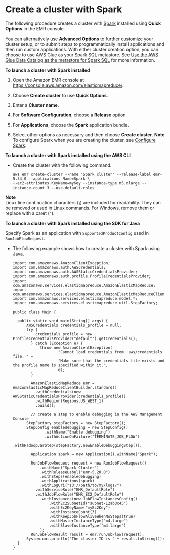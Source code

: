 # Create a cluster with Spark<a name="emr-spark-launch"></a>

The following procedure creates a cluster with [Spark](https://aws.amazon.com/big-data/what-is-spark/) installed using **Quick Options** in the EMR console\.

You can alternatively use **Advanced Options** to further customize your cluster setup, or to submit steps to programmatically install applications and then run custom applications\. With either cluster creation option, you can choose to use AWS Glue as your Spark SQL metastore\. See [Use the AWS Glue Data Catalog as the metastore for Spark SQL](emr-spark-glue.md) for more information\.

**To launch a cluster with Spark installed**

1. Open the Amazon EMR console at [https://console\.aws\.amazon\.com/elasticmapreduce/](https://console.aws.amazon.com/elasticmapreduce/)\.

1. Choose **Create cluster** to use **Quick Options**\.

1. Enter a **Cluster name**\.

1.  For **Software Configuration**, choose a **Release** option\.

1.  For **Applications**, choose the **Spark** application bundle\.

1.  Select other options as necessary and then choose **Create cluster**\.
**Note**  
To configure Spark when you are creating the cluster, see [Configure Spark](emr-spark-configure.md)\.

**To launch a cluster with Spark installed using the AWS CLI**
+ Create the cluster with the following command\.

  ```
  aws emr create-cluster --name "Spark cluster" --release-label emr-5.34.0 --applications Name=Spark \
  --ec2-attributes KeyName=myKey --instance-type m5.xlarge --instance-count 3 --use-default-roles
  ```

**Note**  
Linux line continuation characters \(\\\) are included for readability\. They can be removed or used in Linux commands\. For Windows, remove them or replace with a caret \(^\)\.

**To launch a cluster with Spark installed using the SDK for Java**

Specify Spark as an application with `SupportedProductConfig` used in `RunJobFlowRequest`\.
+ The following example shows how to create a cluster with Spark using Java\.

  ```
  import com.amazonaws.AmazonClientException;
  import com.amazonaws.auth.AWSCredentials;
  import com.amazonaws.auth.AWSStaticCredentialsProvider;
  import com.amazonaws.auth.profile.ProfileCredentialsProvider;
  import com.amazonaws.services.elasticmapreduce.AmazonElasticMapReduce;
  import com.amazonaws.services.elasticmapreduce.AmazonElasticMapReduceClientBuilder;
  import com.amazonaws.services.elasticmapreduce.model.*;
  import com.amazonaws.services.elasticmapreduce.util.StepFactory;
  
  public class Main {
  
  	public static void main(String[] args) {
  		AWSCredentials credentials_profile = null;		
  		try {
  			credentials_profile = new ProfileCredentialsProvider("default").getCredentials();
          } catch (Exception e) {
              throw new AmazonClientException(
                      "Cannot load credentials from .aws/credentials file. " +
                      "Make sure that the credentials file exists and the profile name is specified within it.",
                      e);
          }
          
          AmazonElasticMapReduce emr = AmazonElasticMapReduceClientBuilder.standard()
  			.withCredentials(new AWSStaticCredentialsProvider(credentials_profile))
  			.withRegion(Regions.US_WEST_1)
  			.build();
          
          // create a step to enable debugging in the AWS Management Console
  		StepFactory stepFactory = new StepFactory(); 
  		StepConfig enabledebugging = new StepConfig()
     			.withName("Enable debugging")
     			.withActionOnFailure("TERMINATE_JOB_FLOW")
     			.withHadoopJarStep(stepFactory.newEnableDebuggingStep());
          
          Application spark = new Application().withName("Spark");
  
          RunJobFlowRequest request = new RunJobFlowRequest()
              .withName("Spark Cluster")
              .withReleaseLabel("emr-5.20.0")
              .withSteps(enabledebugging)
              .withApplications(spark)
              .withLogUri("s3://path/to/my/logs/")
  	       	.withServiceRole("EMR_DefaultRole") 
  	       	.withJobFlowRole("EMR_EC2_DefaultRole") 
              .withInstances(new JobFlowInstancesConfig()
                  .withEc2SubnetId("subnet-12ab3c45")
                  .withEc2KeyName("myEc2Key")
                  .withInstanceCount(3)
                  .withKeepJobFlowAliveWhenNoSteps(true)
                  .withMasterInstanceType("m4.large")
                  .withSlaveInstanceType("m4.large")
              );			
          RunJobFlowResult result = emr.runJobFlow(request);  
  	    System.out.println("The cluster ID is " + result.toString());
  	}
  }
  ```